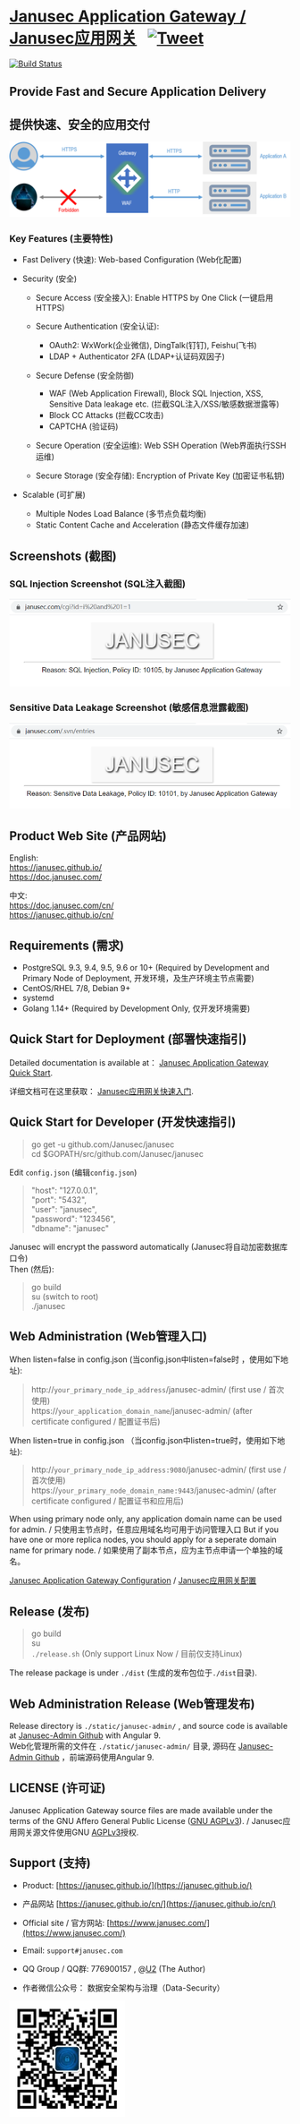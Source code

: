 # [Janusec Application Gateway / Janusec应用网关](https://www.janusec.com/) &nbsp; [![Tweet](https://img.shields.io/twitter/url/http/shields.io.svg?style=social)](https://twitter.com/intent/tweet?text=Protect%20web%20applications%20from%20network%20attacks%20with%20open%20source%20Janusec%20Application%20Gateway&url=https://github.com/Janusec/janusec&via=janusec&hashtags=waf,web,application,firewall,gateway)

[![Build Status](https://travis-ci.org/Janusec/janusec.svg?branch=master)](https://travis-ci.org/Janusec/janusec)


## Provide Fast and Secure Application Delivery   
## 提供快速、安全的应用交付   
![Janusec Application Gateway](gateway1.png)  

### Key Features (主要特性)  

* Fast Delivery (快速): Web-based Configuration (Web化配置)  

* Security (安全)  

  + Secure Access (安全接入): Enable HTTPS by One Click (一键启用HTTPS)   

  + Secure Authentication (安全认证):  
      - OAuth2: WxWork(企业微信), DingTalk(钉钉), Feishu(飞书)  
      - LDAP + Authenticator 2FA (LDAP+认证码双因子)  

  + Secure Defense (安全防御)  
      - WAF (Web Application Firewall), Block SQL Injection, XSS, Sensitive Data leakage etc. (拦截SQL注入/XSS/敏感数据泄露等)    
      - Block CC Attacks (拦截CC攻击)  
      - CAPTCHA (验证码)  

  + Secure Operation (安全运维): Web SSH Operation (Web界面执行SSH运维)   
 
  + Secure Storage (安全存储): Encryption of Private Key (加密证书私钥)  

* Scalable (可扩展)    
  + Multiple Nodes Load Balance (多节点负载均衡)  
  + Static Content Cache and Acceleration (静态文件缓存加速)  



## Screenshots (截图)   

### SQL Injection Screenshot (SQL注入截图)  

![Janusec Application Gateway Screenshot](waf-demo1.png)  

### Sensitive Data Leakage Screenshot (敏感信息泄露截图)  

![Janusec Application Gateway Screenshot](waf-demo2.png)  

## Product Web Site (产品网站)   

English:   
https://janusec.github.io/  
https://doc.janusec.com/  

中文:   
https://doc.janusec.com/cn/  
https://janusec.github.io/cn/  

## Requirements (需求)   

* PostgreSQL 9.3, 9.4, 9.5, 9.6 or 10+ (Required by Development and Primary Node of Deployment, 开发环境，及生产环境主节点需要)  
* CentOS/RHEL 7/8, Debian 9+  
* systemd  
* Golang 1.14+ (Required by Development Only, 仅开发环境需要)  

## Quick Start for Deployment (部署快速指引)    

Detailed documentation is available at： [Janusec Application Gateway Quick Start](https://janusec.github.io/documentation/quick-start/).  

详细文档可在这里获取： [Janusec应用网关快速入门](https://janusec.github.io/cn/quick-start/).

## Quick Start for Developer (开发快速指引)   

> go get -u github.com/Janusec/janusec  
> cd $GOPATH/src/github.com/Janusec/janusec  

Edit `config.json` (编辑`config.json`)  

> "host": "127.0.0.1",  
> "port": "5432",  
> "user": "janusec",  
> "password": "123456",  
> "dbname": "janusec"  

Janusec will encrypt the password automatically (Janusec将自动加密数据库口令)  
Then (然后):  

> go build  
> su (switch to root)  
> ./janusec  

## Web Administration (Web管理入口) 

When listen=false in config.json (当config.json中listen=false时 ，使用如下地址):  

> http://`your_primary_node_ip_address`/janusec-admin/    (first use / 首次使用)  
> https://`your_application_domain_name`/janusec-admin/   (after certificate configured / 配置证书后)  

When listen=true in config.json （当config.json中listen=true时，使用如下地址):  

> http://`your_primary_node_ip_address:9080`/janusec-admin/    (first use / 首次使用)  
> https://`your_primary_node_domain_name:9443`/janusec-admin/  (after certificate configured / 配置证书和应用后)  

When using primary node only, any application domain name can be used for admin. / 只使用主节点时，任意应用域名均可用于访问管理入口 
But if you have one or more replica nodes, you should apply for a seperate domain name for primary node. / 如果使用了副本节点，应为主节点申请一个单独的域名。   

[Janusec Application Gateway Configuration](https://janusec.github.io/documentation/quick-start/) / [Janusec应用网关配置](https://janusec.github.io/cn/quick-start/)   

## Release (发布) 

> go build  
> su  
> `./release.sh`  (Only support Linux Now / 目前仅支持Linux)  

The release package is under `./dist` (生成的发布包位于`./dist`目录).  

## Web Administration Release (Web管理发布)

Release directory is `./static/janusec-admin/` , and source code is available at [Janusec-Admin Github](https://github.com/Janusec/janusec-admin) with Angular 9.   
Web化管理所需的文件在 `./static/janusec-admin/` 目录, 源码在 [Janusec-Admin Github](https://github.com/Janusec/janusec-admin) ，前端源码使用Angular 9.  

## LICENSE (许可证)  

Janusec Application Gateway source files are made available under the terms of the GNU Affero General Public License ([GNU AGPLv3](http://www.gnu.org/licenses/agpl-3.0.html)). / Janusec应用网关源文件使用GNU [AGPLv3](http://www.gnu.org/licenses/agpl-3.0.html)授权.    

## Support (支持)  

* Product: [https://janusec.github.io/](https://janusec.github.io/)  
* 产品网站 [https://janusec.github.io/cn/](https://janusec.github.io/cn/)   
* Official site / 官方网站: [https://www.janusec.com/](https://www.janusec.com/)  
* Email: `support#janusec.com`  
* QQ Group / QQ群: 776900157  , @[U2](https://github.com/zhyale) (The Author)  

* 作者微信公众号： 数据安全架构与治理（Data-Security）  

![数据安全架构与治理（Data-Security）](Data-Security.png)  

